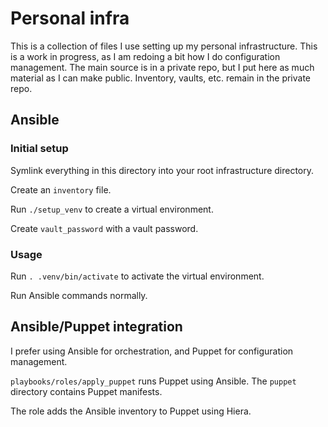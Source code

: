 # Personal infra

This is a collection of files I use setting up my personal infrastructure.
This is a work in progress, as I am redoing a bit how I do configuration management.
The main source is in a private repo, but I put here as much material as I can make public.
Inventory, vaults, etc. remain in the private repo.

## Ansible

### Initial setup

Symlink everything in this directory into your root infrastructure directory.

Create an `inventory` file.

Run `./setup_venv` to create a virtual environment.

Create `vault_password` with a vault password.

### Usage

Run `. .venv/bin/activate` to activate the virtual environment.

Run Ansible commands normally.

## Ansible/Puppet integration

I prefer using Ansible for orchestration, and Puppet for configuration management.

`playbooks/roles/apply_puppet` runs Puppet using Ansible.
The `puppet` directory contains Puppet manifests.

The role adds the Ansible inventory to Puppet using Hiera.

